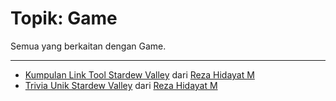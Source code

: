 # Topik: Game

Semua yang berkaitan dengan Game.

----

- [Kumpulan Link Tool Stardew Valley](/content/tutorialinformasi/rezahidayatm/game/svkumpulanlinktools/) dari [Reza Hidayat M](/content/kontributor/rezahidayatm)
- [Trivia Unik Stardew Valley](/content/blog/rezahidayatm/game/svtriviaunik/) dari [Reza Hidayat M](/content/kontributor/rezahidayatm)
